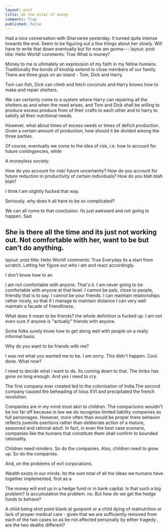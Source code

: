 ```yaml
---
layout: post
title: On the altar of money
comments: True
published: False
---
```


Had a nice conversation with Sharvaree yesterday. It turned quite intense towards the end.
Seem to be figuring out a few things about her slowly.
Will have to write that down eventually but for now am gonna---
layout: post
title: Hello World!
comments: True
What is money?

Money to me is ultimately an expression of my faith in my fellow humans. Traditionally the bonds of kinship
extend to close members of our family.
There are three guys on an island -  Tom, Dick and Harry.

Tom can fish, Dick can climb and fetch coconuts and Harry knows how to make and repair shelters.

We can certainly come to a system where Harry can repairing all the shelters as and when the need arises, and Tom and Dick shall be willing to produce excess produce from of their crafts to each other and to harry to satisfy all their nutritional needs.

However, what about times of excess needs or times of deficit production. Given a certain amount of production, how should it be divided among the three parties.

Of course, eventually we come to the idea of risk, i.e. how to account for future contingencies, while


A moneyless society:

How do you account for risk/ future uncertanity?
How do you account for future reduction in productivity of certain individuals?
How do you blah blah blah?


I think I am slightly fucked that way.

Seriously. why does it all have to be so complicated?

We can all come to that conclusion. Its just awkward and not going to happen. Sad.

She is there all the time and its just not working out. Not comfortable with her, want to be but can't do anything.
---
layout: post
title: Hello World!
comments: True
Everyday its a start from scratch. Letting her figure out who i am and react accordingly.

I don't know how to an

I am not comfortable with anyone. That's it. I am never going to be comfortable with anyone at that level.
I cannot be pals, close to people, friendly that is to say. I cannot be your friends. I can maintain
relationships rather nicely, so that if i manage to maintain distance I can very well maintain a facade of friendliness.


What does it mean to be friends? the whole definition is fucked up. I am not even sure if anyone is "actually" friends with anyone.

Some folks surely know how to get along well with people on a really informal basis.

Why do you want to be friends with me?

I was not what you wanted me to be. I am sorry. This didn't happen. Cool.
done. What now?

I need to decide what i want to do.
Its coming down to that. The limbo has gone on long enough. And yes i need to cry.

The first company ever created led to the colonisation of India.The second company caused the beheading of loius XVI and precipitated the french revolution.

Companies are in my mind most akin to children. The comparisons wouldn't be too far off because in law we do recognise limited liability companies as full personages. However, more often than would be proper there behavior reflects juvenile exertions rather than deliberate action of a mature, seasoned and rational adult. In fact, in even the best case scenario, companies like the humans that constitute them shall confirm to bounded rationality.

Children need minders. So do the companies.
Also, children need to grow up. So do the companies.

And, on the problems of evil corporations.

Wealth exists in our minds. Its the sum total of all the ideas we humans have together implemented, first as a

The money will end up in a hedge fund or in bank capital. Is that such a big problem?
Is accumulation the problem. no.
But how do we get the hedge funds to behave?

A child being shot point blank at gunpoint or a child dying of malnutrition or lack of proper medical care - given that we are sufficiently removed from each of the two cases so as be not affected personally by either tragedy , are the two deaths different?
